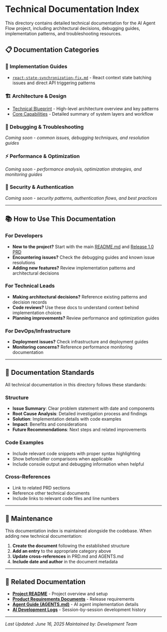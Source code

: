 # Technical Documentation Index

This directory contains detailed technical documentation for the AI Agent Flow project, including architectural decisions, debugging guides, implementation patterns, and troubleshooting resources.

## 📋 Documentation Categories

### 🔧 Implementation Guides
- [`react-state-synchronization-fix.md`](./key-issue-resolution/react-state-synchronization-fix.md) - React context state batching issues and direct API triggering patterns

### 🏗️ Architecture & Design
- [Technical Blueprint](./blueprint/README.md) - High-level architecture overview and key patterns
- [Core Capabilities](./blueprint/core-capabilities.md) - Detailed summary of system layers and workflow

### 🐛 Debugging & Troubleshooting
*Coming soon - common issues, debugging techniques, and resolution guides*

### ⚡ Performance & Optimization
*Coming soon - performance analysis, optimization strategies, and monitoring guides*

### 🔐 Security & Authentication
*Coming soon - security patterns, authentication flows, and best practices*

---

## 📚 How to Use This Documentation

### For Developers
- **New to the project?** Start with the main [README.md](../../README.md) and [Release 1.0 PRD](../../prd-1.0.md)
- **Encountering issues?** Check the debugging guides and known issue resolutions
- **Adding new features?** Review implementation patterns and architectural decisions

### For Technical Leads
- **Making architectural decisions?** Reference existing patterns and decision records
- **Code reviews?** Use these docs to understand context behind implementation choices
- **Planning improvements?** Review performance and optimization guides

### For DevOps/Infrastructure
- **Deployment issues?** Check infrastructure and deployment guides
- **Monitoring concerns?** Reference performance monitoring documentation

---

## 📝 Documentation Standards

All technical documentation in this directory follows these standards:

### Structure
- **Issue Summary**: Clear problem statement with date and components
- **Root Cause Analysis**: Detailed investigation process and findings
- **Solution**: Implementation details with code examples
- **Impact**: Benefits and considerations
- **Future Recommendations**: Next steps and related improvements

### Code Examples
- Include relevant code snippets with proper syntax highlighting
- Show before/after comparisons when applicable
- Include console output and debugging information when helpful

### Cross-References
- Link to related PRD sections
- Reference other technical documents
- Include links to relevant code files and line numbers

---

## 🔄 Maintenance

This documentation index is maintained alongside the codebase. When adding new technical documentation:

1. **Create the document** following the established structure
2. **Add an entry** to the appropriate category above
3. **Update cross-references** in PRD.md and AGENTS.md
4. **Include date and author** in the document metadata

---

## 📖 Related Documentation

- **[Project README](../../README.md)** - Project overview and setup
- **[Product Requirements Documents](../../prd-1.0.md)** - Release requirements
- **[Agent Guide (AGENTS.md)](../../AGENTS.md)** - AI agent implementation details
- **[AI Development Logs](../ai-log/)** - Session-by-session development history

---

*Last Updated: June 16, 2025*
*Maintained by: Development Team*
